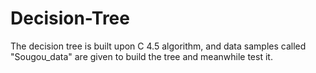 # Decision-Tree
The decision tree is built upon C 4.5 algorithm, and data samples called "Sougou_data" are given to build the tree and meanwhile test it.
